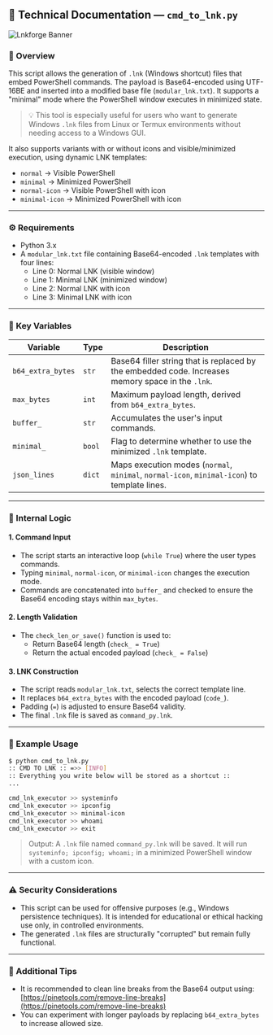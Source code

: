 ## 📄 Technical Documentation — `cmd_to_lnk.py`

![Lnkforge Banner](https://repository-images.githubusercontent.com/963398358/850600df-af13-4d69-8c81-0d4312082eed)

### 📌 Overview

This script allows the generation of `.lnk` (Windows shortcut) files that embed PowerShell commands. The payload is Base64-encoded using UTF-16BE and inserted into a modified base file (`modular_lnk.txt`). It supports a "minimal" mode where the PowerShell window executes in minimized state.

> 💡 This tool is especially useful for users who want to generate Windows `.lnk` files from Linux or Termux environments without needing access to a Windows GUI.

It also supports variants with or without icons and visible/minimized execution, using dynamic LNK templates:

- `normal` → Visible PowerShell
- `minimal` → Minimized PowerShell
- `normal-icon` → Visible PowerShell with icon
- `minimal-icon` → Minimized PowerShell with icon

---

### ⚙️ Requirements

- Python 3.x
- A `modular_lnk.txt` file containing Base64-encoded `.lnk` templates with four lines:
  - Line 0: Normal LNK (visible window)
  - Line 1: Minimal LNK (minimized window)
  - Line 2: Normal LNK with icon
  - Line 3: Minimal LNK with icon

---

### 🔧 Key Variables

| Variable           | Type   | Description |
|-------------------|--------|-------------|
| `b64_extra_bytes` | `str`  | Base64 filler string that is replaced by the embedded code. Increases memory space in the `.lnk`. |
| `max_bytes`       | `int`  | Maximum payload length, derived from `b64_extra_bytes`. |
| `buffer_`         | `str`  | Accumulates the user's input commands. |
| `minimal_`        | `bool` | Flag to determine whether to use the minimized `.lnk` template. |
| `json_lines`      | `dict` | Maps execution modes (`normal`, `minimal`, `normal-icon`, `minimal-icon`) to template lines. |

---

### 🧠 Internal Logic

#### 1. **Command Input**

- The script starts an interactive loop (`while True`) where the user types commands.
- Typing `minimal`, `normal-icon`, or `minimal-icon` changes the execution mode.
- Commands are concatenated into `buffer_` and checked to ensure the Base64 encoding stays within `max_bytes`.

#### 2. **Length Validation**

- The `check_len_or_save()` function is used to:
  - Return Base64 length (`check_ = True`)
  - Return the actual encoded payload (`check_ = False`)

#### 3. **LNK Construction**

- The script reads `modular_lnk.txt`, selects the correct template line.
- It replaces `b64_extra_bytes` with the encoded payload (`code_`).
- Padding (`=`) is adjusted to ensure Base64 validity.
- The final `.lnk` file is saved as `command_py.lnk`.

---

### 🧪 Example Usage

```bash
$ python cmd_to_lnk.py
:: CMD TO LNK :: =>> [INFO]
:: Everything you write below will be stored as a shortcut ::
...

cmd_lnk_executor >> systeminfo
cmd_lnk_executor >> ipconfig
cmd_lnk_executor >> minimal-icon
cmd_lnk_executor >> whoami
cmd_lnk_executor >> exit
```

> Output: A `.lnk` file named `command_py.lnk` will be saved. It will run `systeminfo; ipconfig; whoami;` in a minimized PowerShell window with a custom icon.

---

### ⚠️ Security Considerations

- This script can be used for offensive purposes (e.g., Windows persistence techniques). It is intended for educational or ethical hacking use only, in controlled environments.
- The generated `.lnk` files are structurally "corrupted" but remain fully functional.

---

### 🧼 Additional Tips

- It is recommended to clean line breaks from the Base64 output using: [https://pinetools.com/remove-line-breaks](https://pinetools.com/remove-line-breaks)
- You can experiment with longer payloads by replacing `b64_extra_bytes` to increase allowed size.
